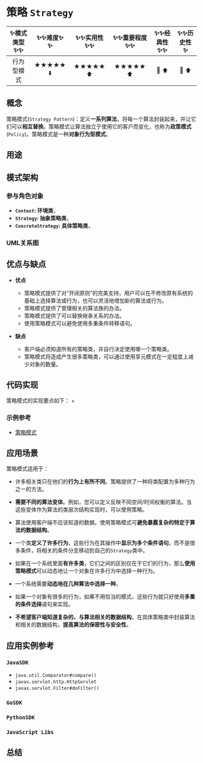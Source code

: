 # 策略 `Strategy`

| :sparkles:模式类型:sparkles::sparkles:|:sparkles::sparkles:难度:sparkles:  :sparkles: | :sparkles::sparkles:实用性:sparkles::sparkles: | :sparkles::sparkles:重要程度:sparkles::sparkles: |  :sparkles::sparkles:经典性:sparkles::sparkles: | :sparkles::sparkles:历史性:sparkles: |
| :----------------------------------------: | :-----------------------------------------------: | :-------------------------------------------------: | :----------------------------------------------------: | :--------------------------------------------------: | :--------------------------------------: |
|                    行为型模式                        |                ★★★★★ :arrow_down:                 |                  ★★★★★ :arrow_up:                   |                    ★★★★★ :arrow_up:                    |              :green_heart:  :arrow_up:               |        :green_heart:  :arrow_up:         |

## 概念
策略模式(`Strategy Pattern`)：定义**一系列算法**，将每一个算法封装起来，并让它们可以**相互替换**。策略模式让算法独立于使用它的客户而变化，也称为**政策模式**(`Policy`)。策略模式是一种**对象行为型模式**。

## 用途


## 模式架构



### 参与角色对象
+ **`Context`: 环境类**，
+ **`Strategy`: 抽象策略类**，
+ **`ConcreteStrategy`: 具体策略类**，


### UML关系图



## 优点与缺点
+ **优点**
	- 策略模式提供了对“开闭原则”的完美支持，用户可以在不修改原有系统的基础上选择算法或行为，也可以灵活地增加新的算法或行为。
	- 策略模式提供了管理相关的算法族的办法。
	- 策略模式提供了可以替换继承关系的办法。
	- 使用策略模式可以避免使用多重条件转移语句。

+ **缺点**
	- 客户端必须知道所有的策略类，并自行决定使用哪一个策略类。
	- 策略模式将造成产生很多策略类，可以通过使用享元模式在一定程度上减少对象的数量。

## 代码实现
策略模式的实现要点如下：
+

### 示例参考
+ [策略模式](./java/io/github/hooj0/strategy)

## 应用场景
策略模式适用于：
+ 许多相关类只在他们的**行为上有所不同**。策略提供了一种将类配置为多种行为之一的方法。
+ **需要不同的算法变体**。例如，您可以定义反映不同空间/时间权衡的算法。当这些变体作为算法的类层次结构实现时，可以使用策略。
+ 算法使用客户端不应该知道的数据。使用策略模式可**避免暴露复杂的特定于算法的数据结构**。
+ 一个类**定义了许多行为**，这些行为在其操作中**显示为多个条件语句**。而不是很多条件，将相关的条件分支移动到自己的`Strategy`类中。

+ 如果在一个系统里面**有许多类**，它们之间的区别仅在于它们的行为，那么**使用策略模式**可以动态地让一个对象在许多行为中选择一种行为。
+ 一个系统需要**动态地在几种算法中选择一种**。
+ 如果一个对象有很多的行为，如果不用恰当的模式，这些行为就只好使用**多重的条件选择**语句来实现。
+ **不希望客户端知道复杂的、与算法相关的数据结构**，在具体策略类中封装算法和相关的数据结构，**提高算法的保密性与安全性**。

## 应用实例参考

### `JavaSDK` 
+ `java.util.Comparator#compare()`
+ `javax.servlet.http.HttpServlet`
+ `javax.servlet.Filter#doFilter()`

### `GoSDK`

### `PythonSDK`

### `JavaScript Libs`


## 总结